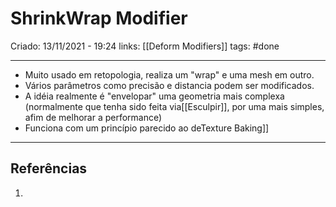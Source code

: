 # ShrinkWrap Modifier
Criado: 13/11/2021 - 19:24
links: [[Deform Modifiers]]
tags: #done

---

- Muito usado em retopologia, realiza um "wrap" e uma mesh em outro.
- Vários parâmetros como precisão e distancia podem ser modificados.
- A idéia realmente é "envelopar" uma geometria mais complexa (normalmente que tenha sido feita via[[Esculpir]], por uma mais simples, afim de melhorar a performance)
- Funciona com um princípio parecido ao deTexture Baking]]

---
## Referências
1. 